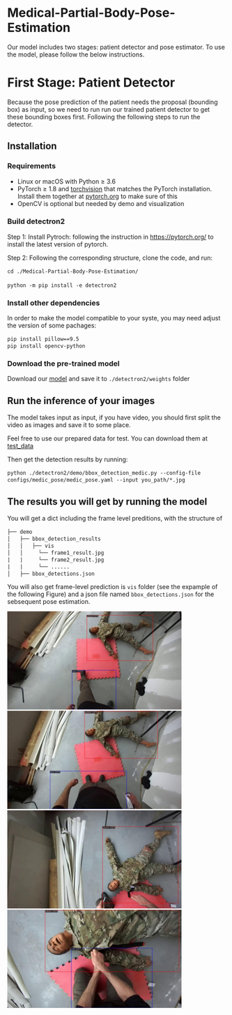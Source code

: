# Medical-Partial-Body-Pose-Estimation

Our model includes two stages: patient detector and pose estimator. To use the model, please follow the below instructions.
# First Stage: Patient Detector
Because the pose prediction of the patient needs the proposal (bounding box) as input, so we need to run run our trained patient detector to get these bounding boxes first. Following the following steps to run the detector.
## Installation

### Requirements
- Linux or macOS with Python ≥ 3.6
- PyTorch ≥ 1.8 and [torchvision](https://github.com/pytorch/vision/) that matches the PyTorch installation.
  Install them together at [pytorch.org](https://pytorch.org) to make sure of this
- OpenCV is optional but needed by demo and visualization


### Build detectron2 
Step 1: Install Pytroch: following the instruction in https://pytorch.org/ to install the latest version of pytorch.

Step 2: Following the corresponding structure, clone the code, and run:
```
cd ./Medical-Partial-Body-Pose-Estimation/

python -m pip install -e detectron2
```

### Install other dependencies
In order to make the model compatible to your syste, you may need adjust the version of some pachages:

```
pip install pillow==9.5
pip install opencv-python
```

### Download the pre-trained model

Download our [model](https://drive.google.com/file/d/1OHAr31n41keDTJygDmFfOgsXwpriuFT9/view?usp=sharing) and save it to ```./detectron2/weights``` folder

## Run the inference of your images
The model takes input as input, if you have video, you should first split the video as images and save it to some place.

Feel free to use our prepared data for test. You can download them at [test_data](https://drive.google.com/file/d/1mOwxB5doD-zhMsQkKte2Gt8V40oxR7PN/view?usp=sharing)

Then get the detection results by running:

```
python ./detectron2/demo/bbox_detection_medic.py --config-file configs/medic_pose/medic_pose.yaml --input you_path/*.jpg
```


## The results you will get by running the model

You will get a dict including the frame level preditions, with the structure of


```
├── demo
│   ├── bbox_detection_results
│   │   ├── vis
│   │     └── frame1_result.jpg
|   |     └── frame2_result.jpg
|   |     └── ......
│   ├── bbox_detections.json

```

You will also get frame-level prediction is ``vis`` folder (see the expample of the following Figure) and a json file named ``bbox_detections.json`` for the sebsequent pose estimation.

<img src="description/M2-16_frame_00060.jpg" width="400" > <img src="description/M2-16_frame_00138.jpg" width="400" >
<img src="description/M2-16_frame_01713.jpg" width="400" > <img src="description/M2-16_frame_01156.jpg" width="400" >

